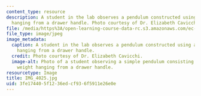 ```yaml
---
content_type: resource
description: A student in the lab observes a pendulum constructed using a metal weight
  hanging from a drawer handle. Photo courtesy of Dr. Elizabeth Cavicchi.
file: /media/https%3A/open-learning-course-data-rc.s3.amazonaws.com/ec-050-recreate-experiments-from-history-inform-the-future-from-the-past-galileo-january-iap-2010/3fe174405f1236edcf936f5911e26e0e_IMG_4025.jpg
file_type: image/jpeg
image_metadata:
  caption: A student in the lab observes a pendulum constructed using a metal weight
    hanging from a drawer handle.
  credit: Photo courtesy of Dr. Elizabeth Cavicchi.
  image-alt: Photo of a student observing a simple pendulum consisting of a metal
    weight hanging from a drawer handle.
resourcetype: Image
title: IMG_4025.jpg
uid: 3fe17440-5f12-36ed-cf93-6f5911e26e0e
---
```

